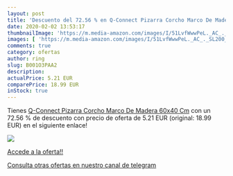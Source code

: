 ```yaml
---
layout: post
title: 'Descuento del 72.56 % en Q-Connect Pizarra Corcho Marco De Madera'
date: 2020-02-02 13:53:17
thumbnailImage: 'https://m.media-amazon.com/images/I/51LvfWwwPeL._AC_._SL200_.jpg'
images: [ 'https://m.media-amazon.com/images/I/51LvfWwwPeL._AC_._SL200_.jpg' ]
comments: true
category: ofertas
author: ring
slug: B001O3PAA2
description:
actualPrice: 5.21 EUR
comparePrice: 18.99 EUR
inStock: true
---
```


Tienes [Q-Connect Pizarra Corcho Marco De Madera 60x40 Cm](https://www.amazon.com/dp/B001O3PAA2/?tag=redken08-20) con un 72.56 % de descuento con precio de oferta de 5.21 EUR (original: 18.99 EUR) en el siguiente enlace!

[![](https://m.media-amazon.com/images/I/51LvfWwwPeL._AC_._SL200_.jpg)](https://www.amazon.com/dp/B001O3PAA2/?tag=redken08-20)

[Accede a la oferta!!](https://www.amazon.com/dp/B001O3PAA2/?tag=redken08-20)

[Consulta otras ofertas en nuestro canal de telegram](https://t.me/s/ofertas25)
